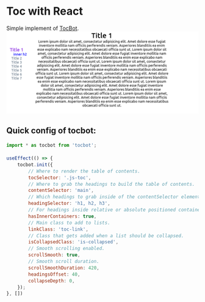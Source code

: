 # Toc with React

Simple implement of [TocBot](https://tscanlin.github.io/tocbot/ "Generate a table of contents based on the heading structure of an html document").
![toc img](toc.png)

## Quick config of tocbot:
```js
import * as tocbot from 'tocbot';

useEffect(() => {
    tocbot.init({
        // Where to render the table of contents.
        tocSelector: '.js-toc',
        // Where to grab the headings to build the table of contents.
        contentSelector: 'main',
        // Which headings to grab inside of the contentSelector element.
        headingSelector: 'h1, h2, h3',
        // For headings inside relative or absolute positioned containers within content.
        hasInnerContainers: true,
        // Main class to add to lists.
        linkClass: 'toc-link',
        // Class that gets added when a list should be collapsed.
        isCollapsedClass: 'is-collapsed',
        // Smooth scrolling enabled.
        scrollSmooth: true,
        // Smooth scroll duration.
        scrollSmoothDuration: 420,
        headingsOffset: 40,
        collapseDepth: 0,
    });
}, [])
```
